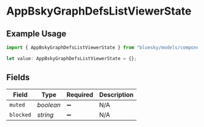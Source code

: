 # AppBskyGraphDefsListViewerState

## Example Usage

```typescript
import { AppBskyGraphDefsListViewerState } from "bluesky/models/components";

let value: AppBskyGraphDefsListViewerState = {};
```

## Fields

| Field              | Type               | Required           | Description        |
| ------------------ | ------------------ | ------------------ | ------------------ |
| `muted`            | *boolean*          | :heavy_minus_sign: | N/A                |
| `blocked`          | *string*           | :heavy_minus_sign: | N/A                |